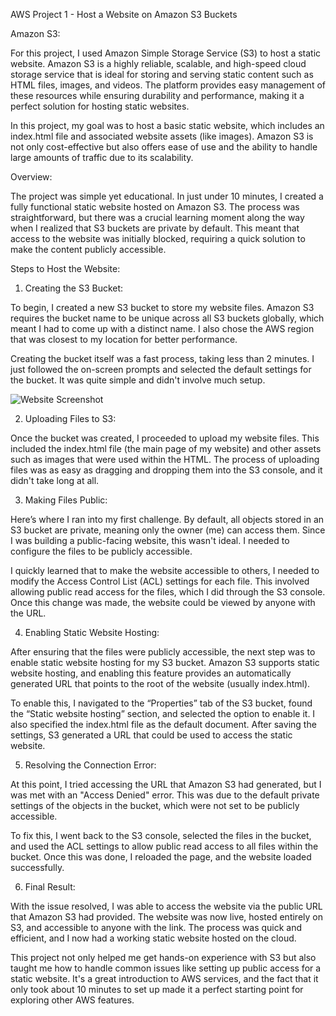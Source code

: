 AWS Project 1 - Host a Website on Amazon S3 Buckets

Amazon S3:

For this project, I used Amazon Simple Storage Service (S3) to host a static website. Amazon S3 is a highly reliable, scalable, and high-speed cloud storage service that is ideal for storing and serving static content such as HTML files, images, and videos. The platform provides easy management of these resources while ensuring durability and performance, making it a perfect solution for hosting static websites.

In this project, my goal was to host a basic static website, which includes an index.html file and associated website assets (like images). Amazon S3 is not only cost-effective but also offers ease of use and the ability to handle large amounts of traffic due to its scalability.

Overview:

The project was simple yet educational. In just under 10 minutes, I created a fully functional static website hosted on Amazon S3. The process was straightforward, but there was a crucial learning moment along the way when I realized that S3 buckets are private by default. This meant that access to the website was initially blocked, requiring a quick solution to make the content publicly accessible.

Steps to Host the Website:

1. Creating the S3 Bucket:


To begin, I created a new S3 bucket to store my website files. Amazon S3 requires the bucket name to be unique across all S3 buckets globally, which meant I had to come up with a distinct name. I also chose the AWS region that was closest to my location for better performance.

Creating the bucket itself was a fast process, taking less than 2 minutes. I just followed the on-screen prompts and selected the default settings for the bucket. It was quite simple and didn't involve much setup.

![Website Screenshot](images/Screenshot2024-11-22at2.49.54PM.png)


2. Uploading Files to S3:

Once the bucket was created, I proceeded to upload my website files. This included the index.html file (the main page of my website) and other assets such as images that were used within the HTML. The process of uploading files was as easy as dragging and dropping them into the S3 console, and it didn't take long at all.

3. Making Files Public:

Here’s where I ran into my first challenge. By default, all objects stored in an S3 bucket are private, meaning only the owner (me) can access them. Since I was building a public-facing website, this wasn't ideal. I needed to configure the files to be publicly accessible.

I quickly learned that to make the website accessible to others, I needed to modify the Access Control List (ACL) settings for each file. This involved allowing public read access for the files, which I did through the S3 console. Once this change was made, the website could be viewed by anyone with the URL.

4. Enabling Static Website Hosting:

After ensuring that the files were publicly accessible, the next step was to enable static website hosting for my S3 bucket. Amazon S3 supports static website hosting, and enabling this feature provides an automatically generated URL that points to the root of the website (usually index.html).

To enable this, I navigated to the “Properties” tab of the S3 bucket, found the “Static website hosting” section, and selected the option to enable it. I also specified the index.html file as the default document. After saving the settings, S3 generated a URL that could be used to access the static website.

5. Resolving the Connection Error:

At this point, I tried accessing the URL that Amazon S3 had generated, but I was met with an "Access Denied" error. This was due to the default private settings of the objects in the bucket, which were not set to be publicly accessible.

To fix this, I went back to the S3 console, selected the files in the bucket, and used the ACL settings to allow public read access to all files within the bucket. Once this was done, I reloaded the page, and the website loaded successfully.

6. Final Result:

With the issue resolved, I was able to access the website via the public URL that Amazon S3 had provided. The website was now live, hosted entirely on S3, and accessible to anyone with the link. The process was quick and efficient, and I now had a working static website hosted on the cloud.

This project not only helped me get hands-on experience with S3 but also taught me how to handle common issues like setting up public access for a static website. It's a great introduction to AWS services, and the fact that it only took about 10 minutes to set up made it a perfect starting point for exploring other AWS features.
